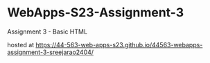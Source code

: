 # WebApps-S23-Assignment-3
Assignment 3 - Basic HTML

hosted at https://44-563-web-apps-s23.github.io/44563-webapps-assignment-3-sreejarao2404/
